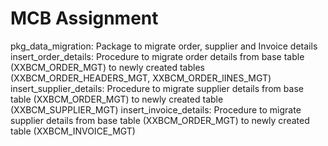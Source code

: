 # MCB Assignment
pkg_data_migration: Package to migrate order, supplier and Invoice details
insert_order_details: Procedure to migrate order details from base table (XXBCM_ORDER_MGT) to newly created tables (XXBCM_ORDER_HEADERS_MGT, XXBCM_ORDER_lINES_MGT)
insert_supplier_details: Procedure to migrate supplier details from base table (XXBCM_ORDER_MGT) to newly created table (XXBCM_SUPPLIER_MGT)
insert_invoice_details: Procedure to migrate supplier details from base table (XXBCM_ORDER_MGT) to newly created table (XXBCM_INVOICE_MGT)
